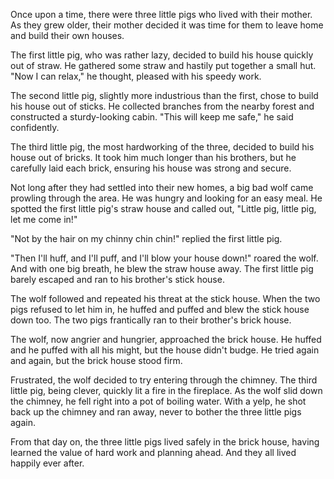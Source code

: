 Once upon a time, there were three little pigs who lived with their mother. As they grew older, their mother decided it was time for them to leave home and build their own houses.

The first little pig, who was rather lazy, decided to build his house quickly out of straw. He gathered some straw and hastily put together a small hut. "Now I can relax," he thought, pleased with his speedy work.

The second little pig, slightly more industrious than the first, chose to build his house out of sticks. He collected branches from the nearby forest and constructed a sturdy-looking cabin. "This will keep me safe," he said confidently.

The third little pig, the most hardworking of the three, decided to build his house out of bricks. It took him much longer than his brothers, but he carefully laid each brick, ensuring his house was strong and secure.

Not long after they had settled into their new homes, a big bad wolf came prowling through the area. He was hungry and looking for an easy meal. He spotted the first little pig's straw house and called out, "Little pig, little pig, let me come in!"

"Not by the hair on my chinny chin chin!" replied the first little pig.

"Then I'll huff, and I'll puff, and I'll blow your house down!" roared the wolf. And with one big breath, he blew the straw house away. The first little pig barely escaped and ran to his brother's stick house.

The wolf followed and repeated his threat at the stick house. When the two pigs refused to let him in, he huffed and puffed and blew the stick house down too. The two pigs frantically ran to their brother's brick house.

The wolf, now angrier and hungrier, approached the brick house. He huffed and he puffed with all his might, but the house didn't budge. He tried again and again, but the brick house stood firm.

Frustrated, the wolf decided to try entering through the chimney. The third little pig, being clever, quickly lit a fire in the fireplace. As the wolf slid down the chimney, he fell right into a pot of boiling water. With a yelp, he shot back up the chimney and ran away, never to bother the three little pigs again.

From that day on, the three little pigs lived safely in the brick house, having learned the value of hard work and planning ahead. And they all lived happily ever after.
